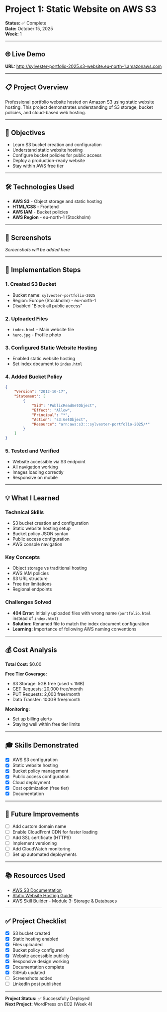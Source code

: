 # Project 1: Static Website on AWS S3

**Status:** ✅ Complete  
**Date:** October 15, 2025  
**Week:** 1  

---

## 🌐 Live Demo

**URL:** http://sylvester-portfolio-2025.s3-website.eu-north-1.amazonaws.com

---

## 📋 Project Overview

Professional portfolio website hosted on Amazon S3 using static website hosting. This project demonstrates understanding of S3 storage, bucket policies, and cloud-based web hosting.

---

## 🎯 Objectives

- Learn S3 bucket creation and configuration
- Understand static website hosting
- Configure bucket policies for public access
- Deploy a production-ready website
- Stay within AWS free tier

---

## 🛠️ Technologies Used

- **AWS S3** - Object storage and static hosting
- **HTML/CSS** - Frontend
- **AWS IAM** - Bucket policies
- **AWS Region** - eu-north-1 (Stockholm)

---

## 📸 Screenshots

*Screenshots will be added here*

---

## 🚀 Implementation Steps

### 1. Created S3 Bucket
- Bucket name: `sylvester-portfolio-2025`
- Region: Europe (Stockholm) - eu-north-1
- Disabled "Block all public access"

### 2. Uploaded Files
- `index.html` - Main website file
- `hero.jpg` - Profile photo

### 3. Configured Static Website Hosting
- Enabled static website hosting
- Set index document to `index.html`

### 4. Added Bucket Policy
```json
{
    "Version": "2012-10-17",
    "Statement": [
        {
            "Sid": "PublicReadGetObject",
            "Effect": "Allow",
            "Principal": "*",
            "Action": "s3:GetObject",
            "Resource": "arn:aws:s3:::sylvester-portfolio-2025/*"
        }
    ]
}
```

### 5. Tested and Verified
- Website accessible via S3 endpoint
- All navigation working
- Images loading correctly
- Responsive on mobile

---

## 💡 What I Learned

### Technical Skills
- S3 bucket creation and configuration
- Static website hosting setup
- Bucket policy JSON syntax
- Public access configuration
- AWS console navigation

### Key Concepts
- Object storage vs traditional hosting
- AWS IAM policies
- S3 URL structure
- Free tier limitations
- Regional endpoints

### Challenges Solved
- **404 Error:** Initially uploaded files with wrong name (`portfolio.html` instead of `index.html`)
- **Solution:** Renamed file to match the index document configuration
- **Learning:** Importance of following AWS naming conventions

---

## 💰 Cost Analysis

**Total Cost:** $0.00

**Free Tier Coverage:**
- S3 Storage: 5GB free (used < 1MB)
- GET Requests: 20,000 free/month
- PUT Requests: 2,000 free/month
- Data Transfer: 100GB free/month

**Monitoring:**
- Set up billing alerts
- Staying well within free tier limits

---

## 🎓 Skills Demonstrated

- [x] AWS S3 configuration
- [x] Static website hosting
- [x] Bucket policy management
- [x] Public access configuration
- [x] Cloud deployment
- [x] Cost optimization (free tier)
- [x] Documentation

---

## 🔄 Future Improvements

- [ ] Add custom domain name
- [ ] Enable CloudFront CDN for faster loading
- [ ] Add SSL certificate (HTTPS)
- [ ] Implement versioning
- [ ] Add CloudWatch monitoring
- [ ] Set up automated deployments

---

## 📚 Resources Used

- [AWS S3 Documentation](https://docs.aws.amazon.com/s3/)
- [Static Website Hosting Guide](https://docs.aws.amazon.com/AmazonS3/latest/userguide/WebsiteHosting.html)
- AWS Skill Builder - Module 3: Storage & Databases

---

## ✅ Project Checklist

- [x] S3 bucket created
- [x] Static hosting enabled
- [x] Files uploaded
- [x] Bucket policy configured
- [x] Website accessible publicly
- [x] Responsive design working
- [x] Documentation complete
- [x] GitHub updated
- [ ] Screenshots added
- [ ] LinkedIn post published

---

**Project Status:** ✅ Successfully Deployed  
**Next Project:** WordPress on EC2 (Week 4)
